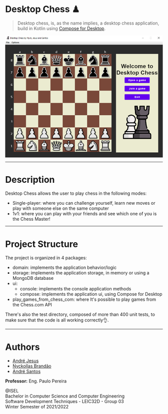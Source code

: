# Desktop Chess ♟

> Desktop chess, is, as the name implies, a desktop chess application, build in Kotlin
> using [Compose for Desktop](https://www.jetbrains.com/lp/compose-mpp/).

<p>
  <img align="center" width="800px" src="./docs/images/main_image.png" alt="Main Image"/>
</p>

---

# Description

Desktop Chess allows the user to play chess in the following modes:

- Single-player: where you can challenge yourself, learn new moves or play with someone else on the same computer
- 1v1: where you can play with your friends and see which one of you is the Chess Master!

---

# Project Structure

The project is organized in 4 packages:

- domain: implements the application behavior/logic
- storage: implements the application storage, in memory or using a MongoDB database
- ui:
    - console: implements the console application methods
    - compose: implements the application ui, using Compose for Desktop
- play_games_from_chess_com: where It's possible to play games from the Chess.com API

There's also the test directory, composed of more than 400 unit tests,
to make sure that the code is all working correctly👌.

---

# Authors

- [André Jesus](https://github.com/Andre-J3sus)
- [Nyckollas Brandão](https://github.com/Nyckoka)
- [André Santos](https://github.com/AndreSantos0)

**Professor:** Eng. Paulo Pereira

@ISEL<br>
Bachelor in Computer Science and Computer Engineering<br>
Software Development Techniques - LEIC32D - Group 03<br>
Winter Semester of 2021/2022